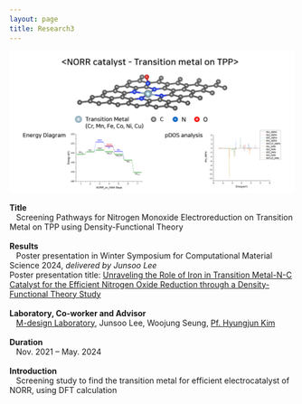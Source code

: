 ```yaml
---
layout: page
title: Research3
---
```

<p align="center" style="max-width:100%; height:auto;">
    <img src="/images/R3_full.png" style="max-width:100%; height:auto;" />
</p>

<p style="clear:left;">
    <strong>Title</strong><br>
    &nbsp;&nbsp;&nbsp;Screening Pathways for Nitrogen Monoxide Electroreduction on Transition Metal on TPP using Density-Functional Theory<br>
    <br>
    <strong>Results</strong><br>
    &nbsp;&nbsp;&nbsp;Poster presentation in Winter Symposium for Computational Material Science 2024, <i>delivered by Junsoo Lee</i><br>
    Poster presentation title: <a href="/files/">Unraveling the Role of Iron in Transition Metal-N-C Catalyst for the Efficient  Nitrogen Oxide Reduction through a Density-Functional Theory Study</a><br>
    <br>
    <strong>Laboratory, Co-worker and Advisor</strong><br>
    &nbsp;&nbsp;&nbsp;<a href="https://www.m-design-lab.net/">M-design Laboratory</a>, Junsoo Lee, Woojung Seung, <a href="https://chem.kaist.ac.kr/eng/faculty/view/id/20">Pf. Hyungjun Kim</a><br>
    <br>
    <strong>Duration</strong><br>
    &nbsp;&nbsp;&nbsp;Nov. 2021 – May. 2024<br>
    <br>
    <strong>Introduction</strong><br>
    &nbsp;&nbsp;&nbsp;Screening study to find the transition metal for efficient electrocatalyst of NORR, using DFT calculation<br>
    <br>
</p>
